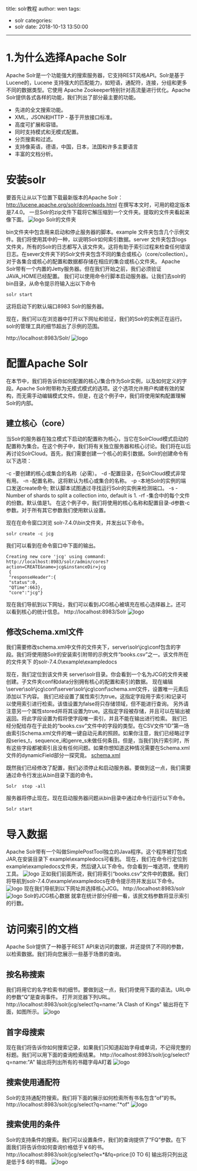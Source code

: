 title: solr教程
author: wen
tags:
  - solr
categories:
  - solr
date: 2018-10-13 13:50:00
---
# 1.为什么选择Apache Solr
Apache Solr是一个功能强大的搜索服务器，它支持REST风格API。Solr是基于Lucene的，Lucene 支持强大的匹配能力，如短语，通配符，连接，分组和更多不同的数据类型。它使用 Apache Zookeeper特别针对高流量进行优化。Apache Solr提供各式各样的功能，我们列出了部分最主要的功能。

* 先进的全文搜索功能。
* XML，JSON和HTTP - 基于开放接口标准。
* 高度可扩展和容错。
* 同时支持模式和无模式配置。
* 分页搜索和过滤。
* 支持像英语，德语，中国，日本，法国和许多主要语言
* 丰富的文档分析。

# 安装solr
要首先让从以下位置下载最新版本的Apache Solr：
http://lucene.apache.org/solr/downloads.html
在撰写本文时，可用的稳定版本是7.4.0。
一旦Solr的zip文件下载将它解压缩到一个文件夹。提取的文件夹看起来像下面。
![logo](lr教程/1.png)
Solr的文件夹


bin文件夹中包含用来启动和停止服务器的脚本。example 文件夹包含几个示例文件。我们将使用其中的一种，以说明Solr如何索引数据。server 文件夹包含logs 文件夹，所有的Solr的日志都写入该文件夹。这将有助于索引过程来检查任何错误日志。在sever文件夹下的Solr文件夹包含不同的集合或核心（core/collection）。对于各集合或核心的配置和数据都存储在相应的集合或核心文件夹。
Apache Solr带有一个内置的Jetty服务器。但在我们开始之前，我们必须验证JAVA_HOME已经配置。
我们可以使用命令行脚本启动服务器。让我们去solr的bin目录，从命令提示符输入出以下命令
````
solr start
````
这将启动下的默认端口8983 Solr的服务器。

现在，我们可以在浏览器中打开以下网址和验证，我们的Solr的实例正在运行。solr的管理工具的细节超出了示例的范围。

http://localhost:8983/Solr/
![logo](lr教程/2.png)

# 配置Apache Solr
在本节中，我们将告诉你如何配置的核心/集合作为Solr实例，以及如何定义的字段。Apache Solr附带称为无模式模式的选项。这个选项允许用户构建有效的架构，而无需手动编辑模式文件。但是，在这个例子中，我们将使用架构配置理解Solr的内部。

## 建立核心（core）
当Solr的服务器在独立模式下启动的配置称为核心，当它在SolrCloud模式启动的配置称为集合。在这个例子中，我们将有关独立服务器和核心讨论。我们将在以后再讨论SolrCloud。首先，我们需要创建一个核心的索引数据。Solr的创建命令有以下选项：

-c <name> -要创建的核心或集合的名称（必需）。
-d <confdir> -配置目录，在SolrCloud模式非常有用。
-n <configName> -配置名称。这将默认为核心或集合的名称。
-p <port> -本地Solr的实例的端口发送create命令; 默认脚本试图通过寻找运行Solr的实例来检测端口。
-s <shards> -Number of shards to split a collection into, default is 1.
-rf <replicas> -集合中的每个文件的份数。默认值是1。
在这个例子中，我们将使用的核心名称和配置目录-d参数-c参数。对于所有其它参数我们使用默认设置。

现在在命令窗口浏览 solr-7.4.0\bin文件夹，并发出以下命令。
```
solr create -c jcg
```
我们可以看到在命令窗口中下面的输出。
```
Creating new core 'jcg' using command:
http://localhost:8983/solr/admin/cores?action=CREATE&name=jcg&instanceDir=jcg
 {
 "responseHeader":{
 "status":0,
 "QTime":663},
 "core":"jcg"}
 ``` 
现在我们导航到以下网址，我们可以看到JCG核心被填充在核心选择器上。还可以看到核心的统计信息。
http://localhost:8983/Solr
![logo](lr教程/3.png)

## 修改Schema.xml文件
我们需要修改schema.xml中文件的文件夹下，server\solr\jcg\conf包含的字段。我们将使用随Solr的安装索引附带的示例文件“books.csv”之一。该文件所在的文件夹下  的solr-7.4.0\example\exampledocs

现在，我们定位到该文件夹  server\solr目录。你会看到一个名为JCG的文件夹被创建。子文件夹conf和data分别拥有核心的配置和索引的数据。
现在编辑\server\solr\jcg\conf\server\solr\jcg\conf\schema.xml文件，设置唯一元素后添加以下内容。
我们已经设置了属性索引为true。这指定字段用于索引和记录可以使用索引进行检索。该值设置为false将只存储领域，但不能进行查询。
另外请注意另一个属性stored并将其设置为true。这指定字段被存储，并且可以在输出被返回。将此字段设置为假将使字段唯一索引，并且不能在输出进行检索。
我们已经分配给存在于此处的“books.csv”文件中的字段的类型。在CSV文件“ID”第一场由索引Schema.xml文件的唯一键自动元素的照顾。如果你注意，我们已经略过字段series_t，sequence_i和genre_s未做任何条目。但是，当我们执行索引时，所有这些字段都被索引且没有任何问题。如果你想知道这种情况需要在Schema.xml文件的dynamicField部分一探究竟。
[schema.xml](schema.xml)

既然我们已经修改了配置，我们必须停止和启动服务器。要做到这一点，我们需要通过命令行发出从bin目录下面的命令。
```
Solr  stop -all
```
服务器将停止现在。现在启动服务器问题从bin目录中通过命令行运行以下命令。
```
Solr start
```
# 导入数据
Apache Solr带有一个叫做SimplePostTool独立的Java程序。这个程序被打包成JAR,在安装目录下 example\exampledocs可看到。
现在，我们在命令行定位到example\exampledocs文件夹，然后键入以下命令。你会看到一堆选项，使用的工具。
![logo](lr教程/4.png)
正如我们前面所说，我们将索引“books.csv”文件中的数据。我们将导航到solr-7.4.0\example\exampledocs在命令提示符并发出以下命令。
![logo](lr教程/5.png)
现在我们导航到以下网址并选择核心JCG。
http://localhost:8983/solr
![logo](lr教程/6.png)
Solr的JCG核心数据
就拿在统计部分仔细一看，该民文档参数将显示索引的行数。
# 访问索引的文档
Apache Solr提供了一种基于REST API来访问的数据，并还提供了不同的参数，以检索数据。我们将向您展示一些基于场景的查询。
## 按名称搜索
我们将用它的名字检索书的细节。要做到这一点，我们将使用下面的语法。URL中的参数“Q”是查询事件。
打开浏览器下列URL。
http://localhost:8983/solr/jcg/select?q=name:"A Clash of Kings"
输出将在下面，如图所示。
![logo](lr教程/7.png)
## 首字母搜索
现在我们将告诉你如何搜索记录，如果我们只知道起始字母或单词，不记得完整的标题。我们可以用下面的查询检索结果。
http://localhost:8983/solr/jcg/select?q=name:"A"
输出将列出所有的书籍字母A盯着
![logo](lr教程/8.png)

## 搜索使用通配符
Solr的支持通配符搜索。我们将下面的展示如何检索所有书名包含“of”的书。
http://localhost:8983/solr/jcg/select?q=name:"*of"
![logo](lr教程/9.png)

## 搜索使用的条件
Solr的支持条件的搜索。我们可以设置条件，我们的查询提供了“FQ”参数。在下面我们将告诉你如何查询价格低于￥6的书。
http://localhost:8983/solr/jcg/select?q=*&fq=price:[0 TO 6]
输出将只列出这是低于$ 6的书籍。
![logo](lr教程/10.png)